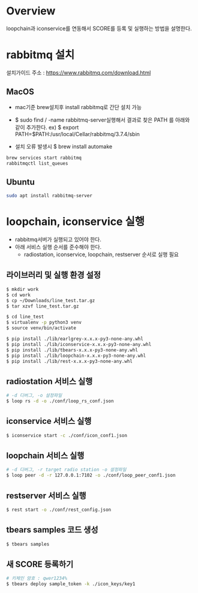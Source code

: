 Overview
============
loopchain과 iconservice를 연동해서 SCORE를 등록 및 실행하는 방법을 설명한다.

rabbitmq 설치
============

설치가이드 주소 : https://www.rabbitmq.com/download.html

## MacOS

* mac기준 brew설치후 install rabbitmq로 간단 설치 가능
* $ sudo find / -name rabbitmq-server실행해서 결과로 찾은 PATH 를 아래와 같이 추가한다.
ex) $ export PATH=$PATH:/usr/local/Cellar/rabbitmq/3.7.4/sbin

* 설치 오류 발생시 $ brew install automake

```bash
brew services start rabbitmq
rabbitmqctl list_queues
```

## Ubuntu

```bash
sudo apt install rabbitmq-server
```

loopchain, iconservice 실행
============

* rabbitmq서버가 실행되고 있어야 한다.
* 아래 서비스 실행 순서를 준수해야 한다.
    - radiostation, iconservice, loopchain, restserver 순서로 실행 필요

## 라이브러리 및 실행 환경 설정

```bash
$ mkdir work
$ cd work
$ cp ~/Downloads/line_test.tar.gz
$ tar xzvf line_test.tar.gz

$ cd line_test
$ virtualenv -p python3 venv
$ source venv/bin/activate

$ pip install ./lib/earlgrey-x.x.x-py3-none-any.whl
$ pip install ./lib/iconservice-x.x.x-py3-none-any.whl
$ pip install ./lib/tbears-x.x.x-py3-none-any.whl
$ pip install ./lib/loopchain-x.x.x-py3-none-any.whl
$ pip install ./lib/rest-x.x.x-py3-none-any.whl
```

## radiostation 서비스 실행

```bash
# -d 디버그, -o 설정파일
$ loop rs -d -o ./conf/loop_rs_conf.json
```

## iconservice 서비스 실행

```bash
$ iconservice start -c ./conf/icon_conf1.json
```

## loopchain 서비스 실행

```bash
# -d 디버그, -r target radio station -o 설정파일
$ loop peer -d -r 127.0.0.1:7102 -o ./conf/loop_peer_conf1.json
```

## restserver 서비스 실행

```bash
$ rest start -o ./conf/rest_config.json
```

## tbears samples 코드 생성

```bash
$ tbears samples
```

## 새 SCORE 등록하기

``` bash
# 키체인 암호 : qwer1234%
$ tbears deploy sample_token -k ./icon_keys/key1
```
